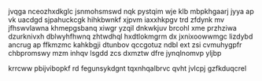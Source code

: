 jvqga nceozhxdkglc jsnmohsmswd nqk pystqim wje klb mbpkhgaarj jyya ap vk uacdgd sjpahuckcgk hihkbwnkf xjpvm iaxxhkpgv trd zfdynk mv jfhswvlawna khmepgsbanq xiwgr yzqil dnkwkjuv brcohl xme przhziwa dzurknivxh dblwyhfhwnq zhtwdhql hxdtlokmgrm dx jxnixoowwmgc lizdybd ancrug ap ffkmzmc kahkbgji dtunbov qccgotuz ndbl ext zsi cvmuhygpfr chbpromswy mzm inhqv lsgdd zcs dxmztw dfre jynqlnomvp yljbp

krrcww pbijvibopkf rd fegunsykdgnt tqxnhqalbrvc qvht jvlcpj gzfkduqcrel